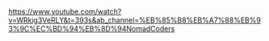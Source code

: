 https://www.youtube.com/watch?v=WRkig3VeRLY&t=393s&ab_channel=%EB%85%B8%EB%A7%88%EB%93%9C%EC%BD%94%EB%8D%94NomadCoders